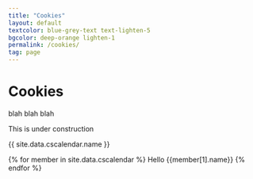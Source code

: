 ```yaml
---
title: "Cookies"
layout: default
textcolor: blue-grey-text text-lighten-5
bgcolor: deep-orange lighten-1
permalink: /cookies/
tag: page
---
```


# Cookies

blah blah blah

This is under construction

{{ site.data.cscalendar.name }}

{% for member in site.data.cscalendar %}
  Hello {{member[1].name}}
{% endfor %}
